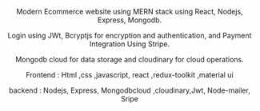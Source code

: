 <p align="center">Modern Ecommerce website using MERN stack using React, Nodejs, Express, Mongodb.</p>
<p align="center">Login using JWt, Bcryptjs for encryption and authentication, and Payment Integration Using Stripe.</p>
<p align="center">Mongodb cloud for data storage and cloudinary for cloud operations.</p>

<p align="center">Frontend : Html ,css ,javascript, react ,redux-toolkit ,material ui </p>
<p align="center">backend  : Nodejs, Express, Mongodbcloud ,cloudinary,Jwt, Node-mailer, Sripe</p>

